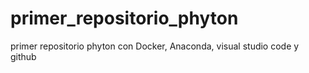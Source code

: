 # primer_repositorio_phyton
primer repositorio phyton con Docker, Anaconda, visual studio code y github
